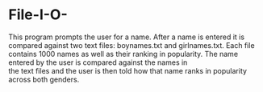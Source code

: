 # File-I-O-
This program prompts the user for a name. After a name is entered it is compared against two text files: boynames.txt and girlnames.txt. 
Each file contains 1000 names as well as their ranking in popularity. The name entered by the user is compared against the names in  
the text files and the user is then told how that name ranks in popularity across both genders.
